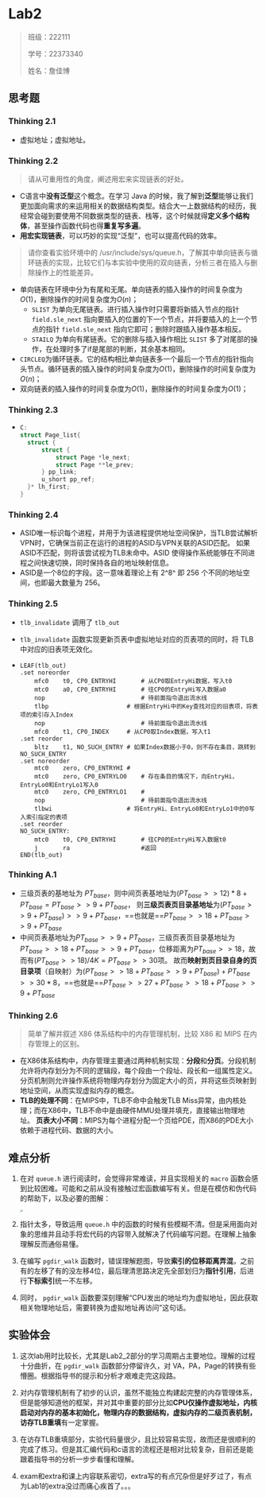 # Lab2

> 班级：222111
>
> 学号：22373340
>
> 姓名：詹佳博

## 思考题

### Thinking 2.1

+ 虚拟地址；虚拟地址。

### Thinking 2.2

> 请从可重用性的角度，阐述用宏来实现链表的好处。

+ C语言中**没有泛型**这个概念。在学习 Java 的时候，我了解到**泛型**能够让我们更加面向需求的来运用相关的数据结构类型。结合大一上数据结构的经历，我经常会碰到要使用不同数据类型的链表、栈等，这个时候就得**定义多个结构体**，甚至操作函数代码也得**重复写多遍**。
+ **用宏实现链表**，可以巧妙的实现“泛型”，也可以提高代码的效率。

> 请你查看实验环境中的 /usr/include/sys/queue.h，了解其中单向链表与循环链表的实现，比较它们与本实验中使用的双向链表，分析三者在插入与删除操作上的性能差异。

+ 单向链表在环境中分为有尾和无尾。单向链表的插入操作的时间复杂度为$O(1)$，删除操作的时间复杂度为$O(n)$；
  + `SLIST` 为单向无尾链表。进行插入操作时只需要将新插入节点的指针 `field.sle_next` 指向要插入的位置的下一个节点，并将要插入的上一个节点的指针 `field.sle_next` 指向它即可；删除时跟插入操作基本相反。
  + `STAILQ` 为单向有尾链表。它的删除与插入操作相比 `SLIST` 多了对尾部的操作，在处理时多了if是尾部的判断，其余基本相同。
+ `CIRCLEQ`为循环链表。它的结构相比单向链表多一个最后一个节点的指针指向头节点。循环链表的插入操作的时间复杂度为$O(1)$，删除操作的时间复杂度为$O(n)$；
+ 双向链表的插入操作的时间复杂度为$O(1)$，删除操作的时间复杂度为$O(1)$；

### Thinking 2.3

+ ```c
  C:
  struct Page_list{
  	struct {
  		struct {
  			struct Page *le_next;
  			struct Page **le_prev;
  		} pp_link;
  		u_short pp_ref;
  	}* lh_first;
  }
  ```

### Thinking 2.4

+ ASID唯一标识每个进程，并用于为该进程提供地址空间保护，当TLB尝试解析VPN时，它确保当前正在运行的进程的ASID与VPN关联的ASID匹配。 如果ASID不匹配，则将该尝试视为TLB未命中。ASID 使得操作系统能够在不同进程之间快速切换，同时保持各自的地址映射信息。
+ ASID是一个8位的字段。这一意味着理论上有 2^8^ 即 256 个不同的地址空间，也即最大数量为 256。

### Thinking 2.5

+ `tlb_invalidate` 调用了 `tlb_out`

+ `tlb_invalidate` 函数实现更新页表中虚拟地址对应的页表项的同时，将 TLB 中对应的旧表项无效化。

+ ```assembly
  LEAF(tlb_out)
  .set noreorder
      mfc0    t0, CP0_ENTRYHI		# 从CP0取EntryHi数据，写入t0
      mtc0    a0, CP0_ENTRYHI		# 往CP0的EntryHi写入数据a0	
      nop							# 待前面指令退出流水线
      tlbp						# 根据EntryHi中的Key查找对应的旧表项，将表项的索引存入Index
      nop							# 待前面指令退出流水线
      mfc0    t1, CP0_INDEX		# 从CP0取Index数据，写入t1
  .set reorder
      bltz    t1, NO_SUCH_ENTRY	# 如果Index数据小于0，则不存在条目，跳转到NO_SUCH_ENTRY
  .set noreorder					
      mtc0    zero, CP0_ENTRYHI	# 
      mtc0    zero, CP0_ENTRYLO0	# 存在条目的情况下，向EntryHi，EntryLo0和EntryLo1写入0
      mtc0    zero, CP0_ENTRYLO1	# 
      nop							# 待前面指令退出流水线
      tlbwi						# 将EntryHi、EntryLo0和EntryLo1中的0写入索引指定的表项
  .set reorder
  NO_SUCH_ENTRY:
      mtc0    t0, CP0_ENTRYHI		# 往CP0的EntryHi写入数据t0	
      j       ra					#返回
  END(tlb_out)
  ```

### Thinking A.1

+ 三级页表的基地址为 $PT_{base}$，则中间页表基地址为$(PT_{base}>>12)*8+PT_{base}=PT_{base}>>9+PT_{base}$，
  则**三级页表页目录基地址**为$(PT_{base}>>9+PT_{base})>>9+PT_{base}$，==也就是==$PT_{base}>>18+PT_{base}>>9+PT_{base}$
+ 中间页表基地址为$PT_{base}>>9+PT_{base}$，三级页表页目录基地址为$PT_{base}>>18+PT_{base}>>9+PT_{base}$，位移距离为$PT_{base}>>18$，故而有$(PT_{base}>>18)/4K=PT_{base}>>30$项。
  故而**映射到页目录自身的页目录项**（自映射）为$(PT_{base}>>18+PT_{base}>>9+PT_{base})+PT_{base}>>30 *8$，==也就是==$PT_{base}>>27+PT_{base}>>18+PT_{base}>>9+PT_{base}$

### Thinking 2.6

> 简单了解并叙述 X86 体系结构中的内存管理机制，比较 X86 和 MIPS 在内存管理上的区别。

+ 在X86体系结构中，内存管理主要通过两种机制实现：**分段**和**分页**。分段机制允许将内存划分为不同的逻辑段，每个段由一个段址、段长和一组属性定义。分页机制则允许操作系统将物理内存划分为固定大小的页，并将这些页映射到地址空间，从而实现虚拟内存的概念。
+ **TLB的处理不同**：在MIPS中，TLB不命中会触发TLB Miss异常，由内核处理；而在X86中，TLB不命中是由硬件MMU处理并填充，直接输出物理地址。
  **页表大小不同**：MIPS为每个进程分配一个页给PDE，而X86的PDE大小依赖于进程代码、数据的大小。

## 难点分析

1. 在对 `queue.h` 进行阅读时，会觉得非常难读，并且实现相关的 `macro` 函数会感到比较困难。可能和之前从没有接触过宏函数编写有关。但是在模仿和伪代码的帮助下，以及必要的图解：

   <img src="C:\Users\28600\Desktop\OS\Lab2\1.png" alt="1" style="zoom: 25%;" />

2. 指针太多，导致运用 `queue.h` 中的函数的时候有些模糊不清。但是采用面向对象的思维并且动手将宏代码的内容带入就解决了代码编写问题。在理解上抽象理解反而通俗易懂。

3. 在编写 `pgdir_walk` 函数时，错误理解题图，导致**索引的位移距离弄混**，之前有的左移了有的没左移4位，最后理清思路决定先全部划归为**指针引用**，后进行**下标索引**统一不左移。

4. 同时， `pgdir_walk` 函数要深刻理解“CPU发出的地址均为虚拟地址，因此获取相关物理地址后，需要转换为虚拟地址再访问”这句话。

## 实验体会

1. 这次lab用时比较长，尤其是Lab2_2部分的学习周期占主要地位。理解的过程十分曲折，在 `pgdir_walk` 函数部分停留许久，对 VA，PA，Page的转换有些懵圈。根据指导书的提示和分析才艰难走完这段路。
2. 对内存管理机制有了初步的认识，虽然不能独立构建起完整的内存管理体系，但是能够知道他的框架，并对其中重要的部分比如**CPU仅操作虚拟地址，内核启动对内存的基本初始化，物理内存的数据结构，虚拟内存的二级页表机制，访存TLB重填**有一定掌握。
3. 在访存TLB重填部分，实验代码量很少，且比较容易实现，故而还是很顺利的完成了练习。但是其汇编代码和c语言的流程还是相对比较复杂，目前还是能跟着指导书的分析一步步看懂和理解。

4. exam和extra和课上内容联系密切，extra写的有点冗杂但是好歹过了，有点为Lab1的extra没过而痛心疾首了。。。
